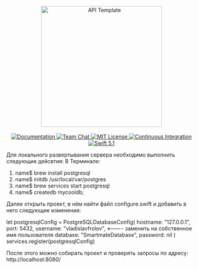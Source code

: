 <p align="center">
    <img src="https://user-images.githubusercontent.com/1342803/36623515-7293b4ec-18d3-11e8-85ab-4e2f8fb38fbd.png" width="320" alt="API Template">
    <br>
    <br>
    <a href="http://docs.vapor.codes/3.0/">
        <img src="http://img.shields.io/badge/read_the-docs-2196f3.svg" alt="Documentation">
    </a>
    <a href="https://discord.gg/vapor">
        <img src="https://img.shields.io/discord/431917998102675485.svg" alt="Team Chat">
    </a>
    <a href="LICENSE">
        <img src="http://img.shields.io/badge/license-MIT-brightgreen.svg" alt="MIT License">
    </a>
    <a href="https://circleci.com/gh/vapor/api-template">
        <img src="https://circleci.com/gh/vapor/api-template.svg?style=shield" alt="Continuous Integration">
    </a>
    <a href="https://swift.org">
        <img src="http://img.shields.io/badge/swift-5.1-brightgreen.svg" alt="Swift 5.1">
    </a>
</p>

Для локального развертывания сервера необходимо выполнить следующие дейсвтия:
В Терминале:
1. name$ brew install postgresql
2. name$ initdb /usr/local/var/postgres
3. name$ brew services start postgresql
4. name$ createdb mycooldb;

Далее открыть проект, в нём найти файл configure.swift и добавить в него следующие изменения:

let postgresqlConfig = PostgreSQLDatabaseConfig(
    hostname: "127.0.0.1",
    port: 5432,
    username: "vladislavfrolov", <---- заменить на собственное имя пользователя
    database: "SmartmateDatabase",
    password: nil
  )
  services.register(postgresqlConfig)
  
После этого можно собирать проект и проверять запросы по адресу: http://localhost:8080/
